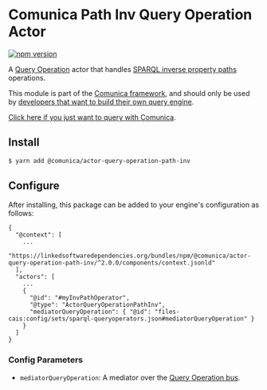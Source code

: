 # Comunica Path Inv Query Operation Actor

[![npm version](https://badge.fury.io/js/%40comunica%2Factor-query-operation-path-inv.svg)](https://www.npmjs.com/package/@comunica/actor-query-operation-path-inv)

A [Query Operation](https://github.com/comunica/comunica/tree/master/packages/bus-query-operation) actor that handles [SPARQL inverse property paths](https://www.w3.org/TR/sparql11-query/#propertypaths) operations.

This module is part of the [Comunica framework](https://github.com/comunica/comunica),
and should only be used by [developers that want to build their own query engine](https://comunica.dev/docs/modify/).

[Click here if you just want to query with Comunica](https://comunica.dev/docs/query/).

## Install

```bash
$ yarn add @comunica/actor-query-operation-path-inv
```

## Configure

After installing, this package can be added to your engine's configuration as follows:
```text
{
  "@context": [
    ...
    "https://linkedsoftwaredependencies.org/bundles/npm/@comunica/actor-query-operation-path-inv/^2.0.0/components/context.jsonld"  
  ],
  "actors": [
    ...
    {
      "@id": "#myInvPathOperator",
      "@type": "ActorQueryOperationPathInv",
      "mediatorQueryOperation": { "@id": "files-cais:config/sets/sparql-queryoperators.json#mediatorQueryOperation" }
    }
  ]
}
```

### Config Parameters

* `mediatorQueryOperation`: A mediator over the [Query Operation bus](https://github.com/comunica/comunica/tree/master/packages/bus-query-operation).
